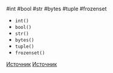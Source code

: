 #int #bool #str #bytes #tuple #frozenset

- `int()`
- `bool()`
- `str()`
- `bytes()`
- `tuple()`
- `frozenset()` 

[Источник](https://realpython.com/python-mutable-vs-immutable-types/#immutable-built-in-data-types-in-python)
[Источник](https://realpython.com/python-mutable-vs-immutable-types/#frozen-sets)